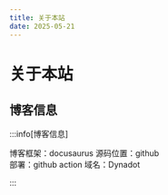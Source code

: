 ```yaml
---
title: 关于本站
date: 2025-05-21
---
```


# 关于本站

## 博客信息
:::info[博客信息]

博客框架：docusaurus
源码位置：github  
部署：github action 
域名：Dynadot 

:::

